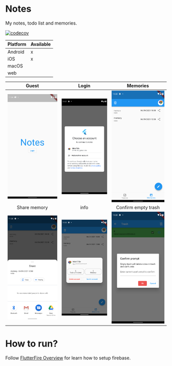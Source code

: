 # Notes

My notes, todo list and memories.

[![codecov](https://codecov.io/gh/tbm98/notes/branch/main/graph/badge.svg?token=3EM4sRyDFi)](https://codecov.io/gh/tbm98/notes)

| Platform      | Available |
| ----------- | ----------- |
| Android      | x       |
| iOS   | x        |
| macOS   |         |
| web   |         |

Guest             |  Login                                  | Memories
:-------------------------:|:-------------------------:|:-------------------------:
![](./screenshots/guest.png)  |  ![](./screenshots/login.png) | ![](./screenshots/memories.png)
Share memory             |  info                                  | Confirm empty trash
![](./screenshots/share_memory.png)  |  ![](./screenshots/info.png) | ![](./screenshots/confirm_empty_trash.png)

# How to run?

Follow [FlutterFire Overview](https://firebase.flutter.dev/docs/overview) for learn how to setup firebase.

